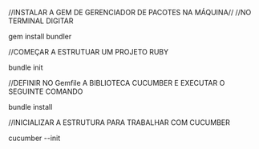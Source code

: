 //INSTALAR A GEM DE GERENCIADOR DE PACOTES NA MÁQUINA//
//NO TERMINAL DIGITAR

gem install bundler

//COMEÇAR A ESTRUTUAR UM PROJETO RUBY

bundle init

//DEFINIR NO Gemfile A BIBLIOTECA CUCUMBER E EXECUTAR O SEGUINTE COMANDO

bundle install

//INICIALIZAR A ESTRUTURA PARA TRABALHAR COM CUCUMBER

cucumber --init